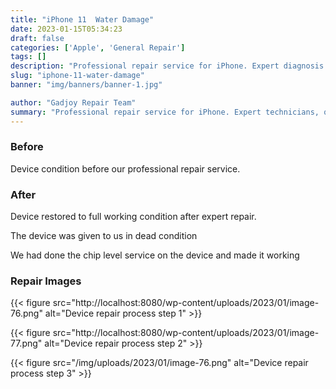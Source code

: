 ```yaml
---
title: "iPhone 11  Water Damage"
date: 2023-01-15T05:34:23
draft: false
categories: ['Apple', 'General Repair']
tags: []
description: "Professional repair service for iPhone. Expert diagnosis and quality repairs in Bangalore."
slug: "iphone-11-water-damage"
banner: "img/banners/banner-1.jpg"

author: "Gadjoy Repair Team"
summary: "Professional repair service for iPhone. Expert technicians, quality parts, warranty included."
---
```


### Before

Device condition before our professional repair service.

### After

Device restored to full working condition after expert repair.

The device was given to us in dead condition

We had done the chip level service on the device and made it working

### Repair Images

{{< figure src="http://localhost:8080/wp-content/uploads/2023/01/image-76.png" alt="Device repair process step 1" >}}

{{< figure src="http://localhost:8080/wp-content/uploads/2023/01/image-77.png" alt="Device repair process step 2" >}}

{{< figure src="/img/uploads/2023/01/image-76.png" alt="Device repair process step 3" >}}

